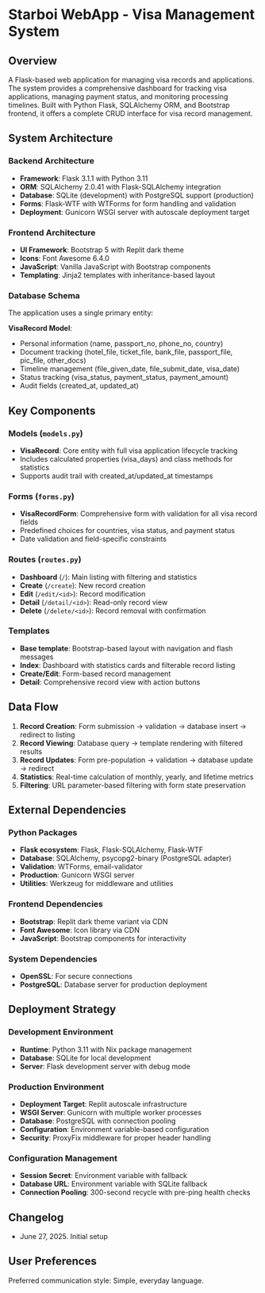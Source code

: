 # Starboi WebApp - Visa Management System

## Overview

A Flask-based web application for managing visa records and applications. The system provides a comprehensive dashboard for tracking visa applications, managing payment status, and monitoring processing timelines. Built with Python Flask, SQLAlchemy ORM, and Bootstrap frontend, it offers a complete CRUD interface for visa record management.

## System Architecture

### Backend Architecture
- **Framework**: Flask 3.1.1 with Python 3.11
- **ORM**: SQLAlchemy 2.0.41 with Flask-SQLAlchemy integration
- **Database**: SQLite (development) with PostgreSQL support (production)
- **Forms**: Flask-WTF with WTForms for form handling and validation
- **Deployment**: Gunicorn WSGI server with autoscale deployment target

### Frontend Architecture
- **UI Framework**: Bootstrap 5 with Replit dark theme
- **Icons**: Font Awesome 6.4.0
- **JavaScript**: Vanilla JavaScript with Bootstrap components
- **Templating**: Jinja2 templates with inheritance-based layout

### Database Schema
The application uses a single primary entity:

**VisaRecord Model**:
- Personal information (name, passport_no, phone_no, country)
- Document tracking (hotel_file, ticket_file, bank_file, passport_file, pic_file, other_docs)
- Timeline management (file_given_date, file_submit_date, visa_date)
- Status tracking (visa_status, payment_status, payment_amount)
- Audit fields (created_at, updated_at)

## Key Components

### Models (`models.py`)
- **VisaRecord**: Core entity with full visa application lifecycle tracking
- Includes calculated properties (visa_days) and class methods for statistics
- Supports audit trail with created_at/updated_at timestamps

### Forms (`forms.py`)
- **VisaRecordForm**: Comprehensive form with validation for all visa record fields
- Predefined choices for countries, visa status, and payment status
- Date validation and field-specific constraints

### Routes (`routes.py`)
- **Dashboard** (`/`): Main listing with filtering and statistics
- **Create** (`/create`): New record creation
- **Edit** (`/edit/<id>`): Record modification
- **Detail** (`/detail/<id>`): Read-only record view
- **Delete** (`/delete/<id>`): Record removal with confirmation

### Templates
- **Base template**: Bootstrap-based layout with navigation and flash messages
- **Index**: Dashboard with statistics cards and filterable record listing
- **Create/Edit**: Form-based record management
- **Detail**: Comprehensive record view with action buttons

## Data Flow

1. **Record Creation**: Form submission → validation → database insert → redirect to listing
2. **Record Viewing**: Database query → template rendering with filtered results
3. **Record Updates**: Form pre-population → validation → database update → redirect
4. **Statistics**: Real-time calculation of monthly, yearly, and lifetime metrics
5. **Filtering**: URL parameter-based filtering with form state preservation

## External Dependencies

### Python Packages
- **Flask ecosystem**: Flask, Flask-SQLAlchemy, Flask-WTF
- **Database**: SQLAlchemy, psycopg2-binary (PostgreSQL adapter)
- **Validation**: WTForms, email-validator
- **Production**: Gunicorn WSGI server
- **Utilities**: Werkzeug for middleware and utilities

### Frontend Dependencies
- **Bootstrap**: Replit dark theme variant via CDN
- **Font Awesome**: Icon library via CDN
- **JavaScript**: Bootstrap components for interactivity

### System Dependencies
- **OpenSSL**: For secure connections
- **PostgreSQL**: Database server for production deployment

## Deployment Strategy

### Development Environment
- **Runtime**: Python 3.11 with Nix package management
- **Database**: SQLite for local development
- **Server**: Flask development server with debug mode

### Production Environment
- **Deployment Target**: Replit autoscale infrastructure
- **WSGI Server**: Gunicorn with multiple worker processes
- **Database**: PostgreSQL with connection pooling
- **Configuration**: Environment variable-based configuration
- **Security**: ProxyFix middleware for proper header handling

### Configuration Management
- **Session Secret**: Environment variable with fallback
- **Database URL**: Environment variable with SQLite fallback
- **Connection Pooling**: 300-second recycle with pre-ping health checks

## Changelog
- June 27, 2025. Initial setup

## User Preferences

Preferred communication style: Simple, everyday language.
